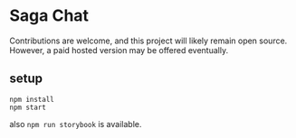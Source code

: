 # Saga Chat

Contributions are welcome, and this project will likely remain open source. However, a paid hosted version may be offered eventually.

## setup

```
npm install
npm start
```

also `npm run storybook` is available.
